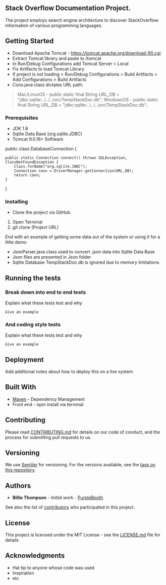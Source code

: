 ## Stack Overflow Documentation Project.

The project employs search engine architecture to discover StackOverflow information of various programming languages.

## Getting Started
- Download Apache Tomcat - https://tomcat.apache.org/download-90.cgi
- Extract Tomcat library and paste to /tomcat
- In Run/Debug Configurations add Tomcat Server > Local
- Fix Artifacts to load Tomcat Library
- If project is not loading > Run/Debug Configurations > Build Artifacts > Add Configurations > Build Artifacts
- Cons.java class dictates URL path: 
 > Mac/LinuxOS -  public static final String URL_DB = "jdbc:sqlite:../../../src/TempStackDoc.db";
 > WindowsOS -  public static final String URL_DB = "jdbc:sqlite:..\\..\\..\\src\\TempStackDoc.db";
 
### Prerequisites
- JDK 1.8
- Sqlite Data Base (org.sqlite.JDBC)
- Tomcat 9.0.16+ Software

public class DatabaseConnection {

    public static Connection connect() throws SQLException, ClassNotFoundException {
        Class.forName("org.sqlite.JDBC");
        Connection conn = DriverManager.getConnection(URL_DB);
        return conn;
    }
}

### Installing

- Clone the project via GitHub
1. Open Terminal 
2. git clone (Project URL)

End with an example of getting some data out of the system or using it for a little demo
- JsonParser.java class used to convert .json data into Sqlite Data Base
- Json files are presented in Json folder
- Sqlite Database TempStackDoc.db is ignored due to memory limitations
## Running the tests


### Break down into end to end tests

Explain what these tests test and why

```Give an example```

### And coding style tests

Explain what these tests test and why

```Give an example```

## Deployment

Add additional notes about how to deploy this on a live system

## Built With

* [Maven](https://maven.apache.org/) - Dependency Management
* Front end - npm install via terminal
## Contributing

Please read [CONTRIBUTING.md](https://gist.github.com/PurpleBooth/b24679402957c63ec426) for details on our code of conduct, and the process for submitting pull requests to us.

## Versioning

We use [SemVer](http://semver.org/) for versioning. For the versions available, see the [tags on this repository](https://github.com/your/project/tags).

## Authors

* **Billie Thompson** - *Initial work* - [PurpleBooth](https://github.com/PurpleBooth)

See also the list of [contributors](https://github.com/your/project/contributors) who participated in this project.

## License

This project is licensed under the MIT License - see the [LICENSE.md](LICENSE.md) file for details

## Acknowledgments

* Hat tip to anyone whose code was used
* Inspiration
* etc